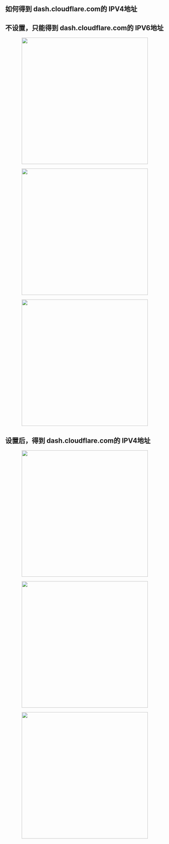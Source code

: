 ## 如何得到 dash.cloudflare.com的 IPV4地址

## 不设置，只能得到 dash.cloudflare.com的 IPV6地址

<p align="center"><img src="https://cdn.jsdelivr.net/gh/zb9678/img@main/up1/12.19:12:28:58.png" style="width:400px;"></p>



<p align="center"><img src="https://cdn.jsdelivr.net/gh/zb9678/img@main/up1/12.19:12:34:50.png" style="width:400px;"></p>

<p align="center"><img src="https://cdn.jsdelivr.net/gh/zb9678/img@main/up1/12.19:12:30:02.png" style="width:400px;"></p>

## 设置后，得到 dash.cloudflare.com的 IPV4地址

<p align="center"><img src="https://cdn.jsdelivr.net/gh/zb9678/img@main/up1/12.19:12:36:07.png" style="width:400px;"></p>

<p align="center"><img src="https://cdn.jsdelivr.net/gh/zb9678/img@main/up1/12.19:12:31:37.png" style="width:400px;"></p>


<p align="center"><img src="https://cdn.jsdelivr.net/gh/zb9678/img@main/up1/12.19:12:34:03.png" style="width:400px;"></p>